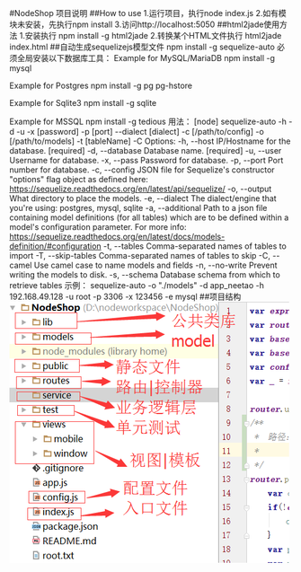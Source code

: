 #NodeShop
项目说明
##How to use
1.运行项目，执行node index.js
2.如有模块未安装，先执行npm install
3.访问http://localhost:5050
##html2jade使用方法
1.安装执行 npm install -g html2jade
2.转换某个HTML文件执行
  html2jade index.html
##自动生成sequelizejs模型文件
 npm install -g sequelize-auto
 必须全局安装以下数据库工具：
 Example for MySQL/MariaDB 
 npm install -g mysql 
 
 Example for Postgres 
 npm install -g pg pg-hstore 
 
 Example for Sqlite3 
 npm install -g sqlite
 
 Example for MSSQL 
 npm install -g tedious
 用法：
 [node] sequelize-auto -h <host> -d <database> -u <user> -x [password] -p [port]  --dialect [dialect] -c [/path/to/config] -o [/path/to/models] -t [tableName] -C
 Options:
   -h, --host        IP/Hostname for the database.   [required]
   -d, --database    Database name.                  [required]
   -u, --user        Username for database.
   -x, --pass        Password for database.
   -p, --port        Port number for database.
   -c, --config      JSON file for Sequelize's constructor "options" flag object as defined here: https://sequelize.readthedocs.org/en/latest/api/sequelize/
   -o, --output      What directory to place the models.
   -e, --dialect     The dialect/engine that you're using: postgres, mysql, sqlite
   -a, --additional  Path to a json file containing model definitions (for all tables) which are to be defined within a model's configuration parameter. For more info: https://sequelize.readthedocs.org/en/latest/docs/models-definition/#configuration
   -t, --tables      Comma-separated names of tables to import
   -T, --skip-tables Comma-separated names of tables to skip
   -C, --camel       Use camel case to name models and fields
   -n, --no-write    Prevent writing the models to disk.
   -s, --schema      Database schema from which to retrieve tables
   示例：
   sequelize-auto -o "./models" -d app_neetao -h 192.168.49.128 -u root -p 3306 -x 123456 -e mysql
##项目结构
![项目结构](public/doc/jiegou.png)